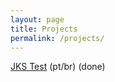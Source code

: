 ```yaml
---
layout: page
title: Projects
permalink: /projects/
---
```


[JKS Test](https://github.com/thiagomarinho/jks-test) (pt/br) (done)

